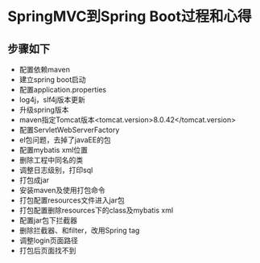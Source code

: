 #  SpringMVC到Spring Boot过程和心得
##  步骤如下
  * 配置依赖maven
  * 建立spring boot启动
  * 配置application.properties
  * log4j，slf4j版本更新
  * 升级spring版本
  * maven指定Tomcat版本<tomcat.version>8.0.42</tomcat.version>
  * 配置ServletWebServerFactory
  * el包问题，去掉了javaEE的包
  * 配置mybatis xml位置
  * 删除工程中同名的类
  * 调整日志级别，打印sql
  * 打包成jar
  * 安装maven及使用打包命令
  * 打包配置resources文件进入jar包
  * 打包配置删除resources下的class及mybatis xml
  * 配置jar包下拦截器
  * 删除拦截器、和filter，改用Spring tag
  * 调整login页面路径
  * 打包后页面找不到